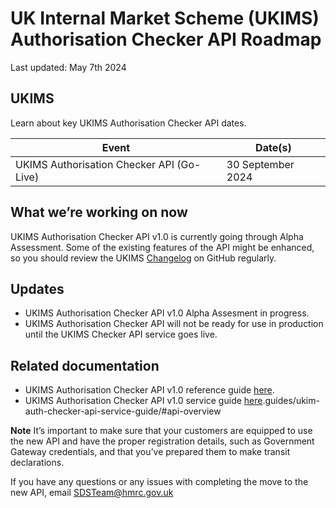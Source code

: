 
# UK Internal Market Scheme (UKIMS) Authorisation Checker API Roadmap
Last updated: May 7th 2024

## UKIMS
Learn about key UKIMS Authorisation Checker API dates.


| Event                                              | Date(s)              |
|----------------------------------------------------|----------------------|
|UKIMS Authorisation Checker API (Go-Live)    | 30 September 2024          |


## What we’re working on now
UKIMS Authorisation Checker API v1.0 is currently going through Alpha Assessment. Some of the existing features of the API might be enhanced, so you should review the UKIMS [Changelog](https://github.com/hmrc/ukim-auth-checker-api/wiki/UK-Internal-Market-Scheme-(UKIMS)-Authorisation-Checker-API-Changelog) on GitHub regularly.

## Updates

- UKIMS Authorisation Checker API v1.0 Alpha Assesment in progress.
- UKIMS Authorisation Checker API will not be ready for use in production until the UKIMS Checker API service goes live.

## Related documentation
- UKIMS Authorisation Checker API v1.0 reference guide [here](/api-documentation/docs/api?filter=customs).
- UKIMS Authorisation Checker API v1.0 service guide [here](/guides/ukim-auth-checker-api-service-guide/).guides/ukim-auth-checker-api-service-guide/#api-overview

 **Note** It’s important to make sure that your customers are equipped to use the new API and have the proper registration details, such as Government Gateway credentials, and that you’ve prepared them to make transit declarations.

If you have any questions or any issues with completing the move to the new API, email [SDSTeam@hmrc.gov.uk](mailto:SDSTeam@hmrc.gov.uk)

